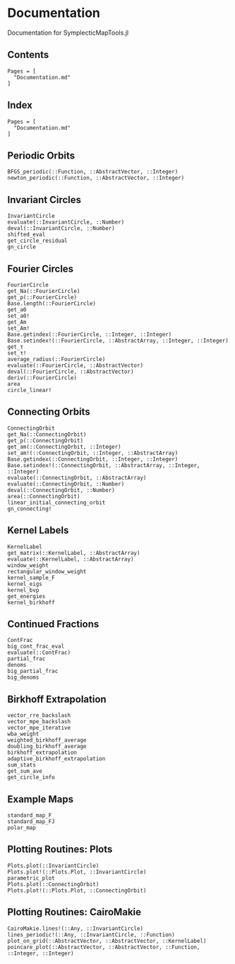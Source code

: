 # Documentation

Documentation for SymplecticMapTools.jl

## Contents

```@contents
Pages = [
  "Documentation.md"
]
```

## Index

```@index
Pages = [
  "Documentation.md"
]
```

## Periodic Orbits
```@docs
BFGS_periodic(::Function, ::AbstractVector, ::Integer)
newton_periodic(::Function, ::AbstractVector, ::Integer)
```

## Invariant Circles
```@docs
InvariantCircle
evaluate(::InvariantCircle, ::Number)
deval(::InvariantCircle, ::Number)
shifted_eval
get_circle_residual
gn_circle
```

## Fourier Circles
```@docs
FourierCircle
get_Na(::FourierCircle)
get_p(::FourierCircle)
Base.length(::FourierCircle)
get_a0
set_a0!
get_Am
set_Am!
Base.getindex(::FourierCircle, ::Integer, ::Integer)
Base.setindex!(::FourierCircle, ::AbstractArray, ::Integer, ::Integer)
get_τ
set_τ!
average_radius(::FourierCircle)
evaluate(::FourierCircle, ::AbstractVector)
deval(::FourierCircle, ::AbstractVector)
deriv(::FourierCircle)
area
circle_linear!
```

## Connecting Orbits
```@docs
ConnectingOrbit
get_Na(::ConnectingOrbit)
get_p(::ConnectingOrbit)
get_am(::ConnectingOrbit, ::Integer)
set_am!(::ConnectingOrbit, ::Integer, ::AbstractArray)
Base.getindex(::ConnectingOrbit, ::Integer, ::Integer)
Base.setindex!(::ConnectingOrbit, ::AbstractArray, ::Integer, ::Integer)
evaluate(::ConnectingOrbit, ::AbstractArray)
evaluate(::ConnectingOrbit, ::Number)
deval(::ConnectingOrbit, ::Number)
area(::ConnectingOrbit)
linear_initial_connecting_orbit
gn_connecting!
```

## Kernel Labels
```@docs
KernelLabel
get_matrix(::KernelLabel, ::AbstractArray)
evaluate(::KernelLabel, ::AbstractArray)
window_weight
rectangular_window_weight
kernel_sample_F
kernel_eigs
kernel_bvp
get_energies
kernel_birkhoff
```

## Continued Fractions
```@docs
ContFrac
big_cont_frac_eval
evaluate(::ContFrac)
partial_frac
denoms
big_partial_frac
big_denoms
```

## Birkhoff Extrapolation
```@docs
vector_rre_backslash
vector_mpe_backslash
vector_mpe_iterative
wba_weight
weighted_birkhoff_average
doubling_birkhoff_average
birkhoff_extrapolation
adaptive_birkhoff_extrapolation
sum_stats
get_sum_ave
get_circle_info
```

## Example Maps
```@docs
standard_map_F
standard_map_FJ
polar_map
```

## Plotting Routines: Plots
```@docs
Plots.plot(::InvariantCircle)
Plots.plot!(::Plots.Plot, ::InvariantCircle)
parametric_plot
Plots.plot(::ConnectingOrbit)
Plots.plot!(::Plots.Plot, ::ConnectingOrbit)
```

## Plotting Routines: CairoMakie
```@docs
CairoMakie.lines!(::Any, ::InvariantCircle)
lines_periodic!(::Any, ::InvariantCircle, ::Function)
plot_on_grid(::AbstractVector, ::AbstractVector, ::KernelLabel)
poincare_plot(::AbstractVector, ::AbstractVector, ::Function, ::Integer, ::Integer)
```
